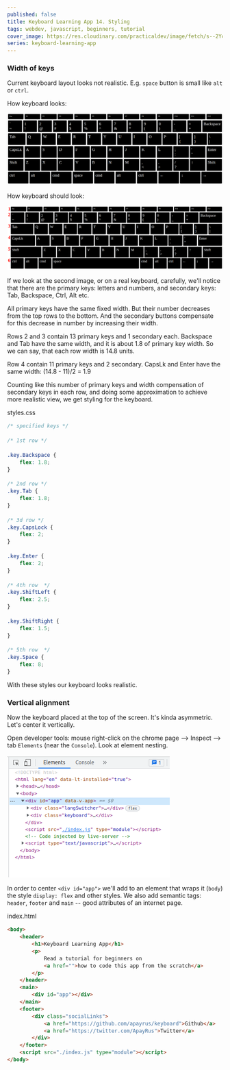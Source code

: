 ```yaml
---
published: false
title: Keyboard Learning App 14. Styling
tags: webdev, javascript, beginners, tutorial
cover_image: https://res.cloudinary.com/practicaldev/image/fetch/s--2Ycgb9E_--/c_imagga_scale,f_auto,fl_progressive,h_420,q_auto,w_1000/https://dev-to-uploads.s3.amazonaws.com/uploads/articles/t7manuew9dwi5jlrf8p5.png
series: keyboard-learning-app
---
```


### Width of keys

Current keyboard layout looks not realistic. E.g. `space` button is small like `alt` or `ctrl`.

How keyboard looks:

![How keyboard looks](images/Screenshot%20from%202022-08-13%2007-22-48.png)

How keyboard should look:

![How keyboard should look](./images/Screenshot%20from%202022-08-13%2007-57-49.png)

If we look at the second image, or on a real keyboard, carefully, we'll notice that there are the primary keys: letters and numbers, and secondary keys: Tab, Backspace, Ctrl, Alt etc.

All primary keys have the same fixed width. But their number decreases from the top rows to the bottom. And the secondary buttons compensate for this decrease in number by increasing their width.

Rows 2 and 3 contain 13 primary keys and 1 secondary each. Backspace and Tab have the same width, and it is about 1.8 of primary key width. So we can say, that each row width is 14.8 units.

Row 4 contain 11 primary keys and 2 secondary. CapsLk and Enter have the same width:
(14.8 - 11)/2 = 1.9

Counting like this number of primary keys and width compensation of secondary keys in each row, and doing some approximation to achieve more realistic view, we get styling for the keyboard.

styles.css

```css
/* specified keys */

/* 1st row */

.key.Backspace {
	flex: 1.8;
}

/* 2nd row */
.key.Tab {
	flex: 1.8;
}

/* 3d row */
.key.CapsLock {
	flex: 2;
}

.key.Enter {
	flex: 2;
}

/* 4th row  */
.key.ShiftLeft {
	flex: 2.5;
}

.key.ShiftRight {
	flex: 1.5;
}

/* 5th row  */
.key.Space {
	flex: 8;
}
```

With these styles our keyboard looks realistic.

### Vertical alignment

Now the keyboard placed at the top of the screen. It's kinda asymmetric. Let's center it vertically.

Open developer tools: mouse right-click on the chrome page --> Inspect --> tab `Elements` (near the `Console`). Look at element nesting.

![](./images/Screenshot%20from%202022-08-14%2002-36-51.png)

In order to center `<div id="app">` we'll add to an element that wraps it (`body`) the style `display: flex` and other styles. We also add semantic tags: `header`, `footer` and `main` -- good attributes of an internet page.

index.html

```html
<body>
	<header>
		<h1>Keyboard Learning App</h1>
		<p>
			Read a tutorial for beginners on
			<a href="">how to code this app from the scratch</a>
		</p>
	</header>
	<main>
		<div id="app"></div>
	</main>
	<footer>
		<div class="socialLinks">
			<a href="https://github.com/apayrus/keyboard">Github</a>
			<a href="https://twitter.com/ApayRus">Twitter</a>
		</div>
	</footer>
	<script src="./index.js" type="module"></script>
</body>
```

